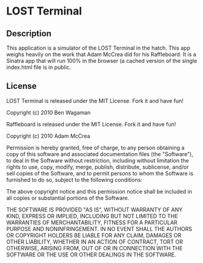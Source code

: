 # LOST Terminal

## Description

This application is a simulator of the LOST Terminal in the hatch.
This app weighs heavily on the work that Adam McCrea did for his Raffleboard.
It is a Sinatra app that will run 100% in the browser (a cached version of the
single index.html file is in public.

## License

LOST Terminal is released under the MIT License.  Fork it and have fun!

Copyright (c) 2010 Ben Wagaman

Raffleboard is released under the MIT License.  Fork it and have fun!

Copyright (c) 2010 Adam McCrea

Permission is hereby granted, free of charge, to any person
obtaining a copy of this software and associated documentation
files (the "Software"), to deal in the Software without
restriction, including without limitation the rights to use,
copy, modify, merge, publish, distribute, sublicense, and/or sell
copies of the Software, and to permit persons to whom the
Software is furnished to do so, subject to the following
conditions:

The above copyright notice and this permission notice shall be
included in all copies or substantial portions of the Software.

THE SOFTWARE IS PROVIDED "AS IS", WITHOUT WARRANTY OF ANY KIND,
EXPRESS OR IMPLIED, INCLUDING BUT NOT LIMITED TO THE WARRANTIES
OF MERCHANTABILITY, FITNESS FOR A PARTICULAR PURPOSE AND
NONINFRINGEMENT. IN NO EVENT SHALL THE AUTHORS OR COPYRIGHT
HOLDERS BE LIABLE FOR ANY CLAIM, DAMAGES OR OTHER LIABILITY,
WHETHER IN AN ACTION OF CONTRACT, TORT OR OTHERWISE, ARISING
FROM, OUT OF OR IN CONNECTION WITH THE SOFTWARE OR THE USE OR
OTHER DEALINGS IN THE SOFTWARE.

